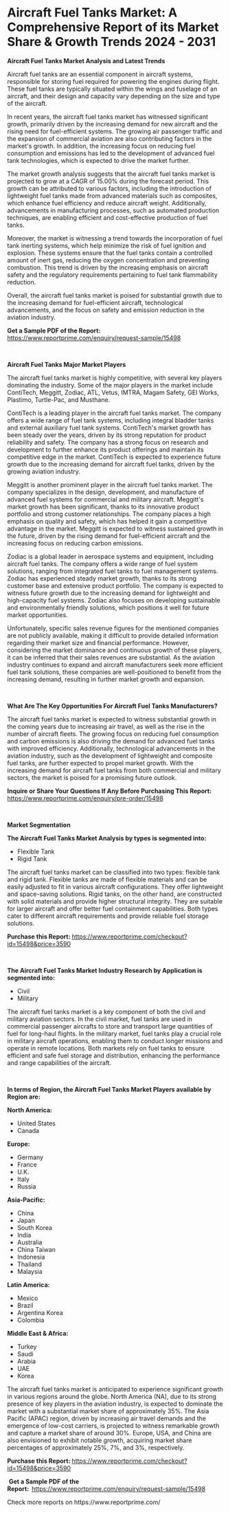 <p><h1>Aircraft Fuel Tanks Market: A Comprehensive Report of its Market Share & Growth Trends 2024 - 2031</h1></p><p><strong>Aircraft Fuel Tanks Market Analysis and Latest Trends</strong></p>
<p><p>Aircraft fuel tanks are an essential component in aircraft systems, responsible for storing fuel required for powering the engines during flight. These fuel tanks are typically situated within the wings and fuselage of an aircraft, and their design and capacity vary depending on the size and type of the aircraft.</p><p>In recent years, the aircraft fuel tanks market has witnessed significant growth, primarily driven by the increasing demand for new aircraft and the rising need for fuel-efficient systems. The growing air passenger traffic and the expansion of commercial aviation are also contributing factors in the market's growth. In addition, the increasing focus on reducing fuel consumption and emissions has led to the development of advanced fuel tank technologies, which is expected to drive the market further.</p><p>The market growth analysis suggests that the aircraft fuel tanks market is projected to grow at a CAGR of 15.00% during the forecast period. This growth can be attributed to various factors, including the introduction of lightweight fuel tanks made from advanced materials such as composites, which enhance fuel efficiency and reduce aircraft weight. Additionally, advancements in manufacturing processes, such as automated production techniques, are enabling efficient and cost-effective production of fuel tanks.</p><p>Moreover, the market is witnessing a trend towards the incorporation of fuel tank inerting systems, which help minimize the risk of fuel ignition and explosion. These systems ensure that the fuel tanks contain a controlled amount of inert gas, reducing the oxygen concentration and preventing combustion. This trend is driven by the increasing emphasis on aircraft safety and the regulatory requirements pertaining to fuel tank flammability reduction.</p><p>Overall, the aircraft fuel tanks market is poised for substantial growth due to the increasing demand for fuel-efficient aircraft, technological advancements, and the focus on safety and emission reduction in the aviation industry.</p></p>
<p><strong>Get a Sample PDF of the Report:&nbsp;</strong> <a href="https://www.reportprime.com/enquiry/request-sample/15498">https://www.reportprime.com/enquiry/request-sample/15498</a></p>
<p>&nbsp;</p>
<p><strong>Aircraft Fuel Tanks Major Market Players</strong></p>
<p><p>The aircraft fuel tanks market is highly competitive, with several key players dominating the industry. Some of the major players in the market include ContiTech, Meggitt, Zodiac, ATL, Vetus, IMTRA, Magam Safety, GEI Works, Plastimo, Turtle-Pac, and Musthane.</p><p>ContiTech is a leading player in the aircraft fuel tanks market. The company offers a wide range of fuel tank systems, including integral bladder tanks and external auxiliary fuel tank systems. ContiTech's market growth has been steady over the years, driven by its strong reputation for product reliability and safety. The company has a strong focus on research and development to further enhance its product offerings and maintain its competitive edge in the market. ContiTech is expected to experience future growth due to the increasing demand for aircraft fuel tanks, driven by the growing aviation industry.</p><p>Meggitt is another prominent player in the aircraft fuel tanks market. The company specializes in the design, development, and manufacture of advanced fuel systems for commercial and military aircraft. Meggitt's market growth has been significant, thanks to its innovative product portfolio and strong customer relationships. The company places a high emphasis on quality and safety, which has helped it gain a competitive advantage in the market. Meggitt is expected to witness sustained growth in the future, driven by the rising demand for fuel-efficient aircraft and the increasing focus on reducing carbon emissions.</p><p>Zodiac is a global leader in aerospace systems and equipment, including aircraft fuel tanks. The company offers a wide range of fuel system solutions, ranging from integrated fuel tanks to fuel management systems. Zodiac has experienced steady market growth, thanks to its strong customer base and extensive product portfolio. The company is expected to witness future growth due to the increasing demand for lightweight and high-capacity fuel systems. Zodiac also focuses on developing sustainable and environmentally friendly solutions, which positions it well for future market opportunities.</p><p>Unfortunately, specific sales revenue figures for the mentioned companies are not publicly available, making it difficult to provide detailed information regarding their market size and financial performance. However, considering the market dominance and continuous growth of these players, it can be inferred that their sales revenues are substantial. As the aviation industry continues to expand and aircraft manufacturers seek more efficient fuel tank solutions, these companies are well-positioned to benefit from the increasing demand, resulting in further market growth and expansion.</p></p>
<p>&nbsp;</p>
<p><strong>What Are The Key Opportunities For Aircraft Fuel Tanks Manufacturers?</strong></p>
<p><p>The aircraft fuel tanks market is expected to witness substantial growth in the coming years due to increasing air travel, as well as the rise in the number of aircraft fleets. The growing focus on reducing fuel consumption and carbon emissions is also driving the demand for advanced fuel tanks with improved efficiency. Additionally, technological advancements in the aviation industry, such as the development of lightweight and composite fuel tanks, are further expected to propel market growth. With the increasing demand for aircraft fuel tanks from both commercial and military sectors, the market is poised for a promising future outlook.</p></p>
<p><strong>Inquire or Share Your Questions If Any Before Purchasing This Report:</strong> <a href="https://www.reportprime.com/enquiry/pre-order/15498">https://www.reportprime.com/enquiry/pre-order/15498</a></p>
<p>&nbsp;</p>
<p><strong>Market Segmentation</strong></p>
<p><strong>The Aircraft Fuel Tanks Market Analysis by types is segmented into:</strong></p>
<p><ul><li>Flexible Tank</li><li>Rigid Tank</li></ul></p>
<p><p>The aircraft fuel tanks market can be classified into two types: flexible tank and rigid tank. Flexible tanks are made of flexible materials and can be easily adjusted to fit in various aircraft configurations. They offer lightweight and space-saving solutions. Rigid tanks, on the other hand, are constructed with solid materials and provide higher structural integrity. They are suitable for larger aircraft and offer better fuel containment capabilities. Both types cater to different aircraft requirements and provide reliable fuel storage solutions.</p></p>
<p><strong>Purchase this Report:&nbsp;</strong><a href="https://www.reportprime.com/checkout?id=15498&price=3590">https://www.reportprime.com/checkout?id=15498&price=3590</a></p>
<p>&nbsp;</p>
<p><strong>The Aircraft Fuel Tanks Market Industry Research by Application is segmented into:</strong></p>
<p><ul><li>Civil</li><li>Military</li></ul></p>
<p><p>The aircraft fuel tanks market is a key component of both the civil and military aviation sectors. In the civil market, fuel tanks are used in commercial passenger aircrafts to store and transport large quantities of fuel for long-haul flights. In the military market, fuel tanks play a crucial role in military aircraft operations, enabling them to conduct longer missions and operate in remote locations. Both markets rely on fuel tanks to ensure efficient and safe fuel storage and distribution, enhancing the performance and range capabilities of the aircraft.</p></p>
<p>&nbsp;</p>
<p><strong>In terms of Region, the Aircraft Fuel Tanks Market Players available by Region are:</strong></p>
<p>
    <p> <strong> North America: </strong>
        <ul>
            <li>United States</li>
            <li>Canada</li>
        </ul>
        </p> 
    <p> <strong> Europe: </strong>
        <ul>
            <li>Germany</li>
            <li>France</li>
            <li>U.K.</li>
            <li>Italy</li>
            <li>Russia</li>
        </ul>
        </p> 
    <p> <strong> Asia-Pacific: </strong>
        <ul>
            <li>China</li>
            <li>Japan</li>
            <li>South Korea</li>
            <li>India</li>
            <li>Australia</li>
            <li>China Taiwan</li>
            <li>Indonesia</li>
            <li>Thailand</li>
            <li>Malaysia</li>
        </ul>
        </p> 
    <p> <strong> Latin America: </strong>
        <ul>
            <li>Mexico</li>
            <li>Brazil</li>
            <li>Argentina Korea</li>
            <li>Colombia</li>
        </ul>
        </p> 
    <p> <strong> Middle East & Africa: </strong>
        <ul>
            <li>Turkey</li>
            <li>Saudi</li>
            <li>Arabia</li>
            <li>UAE</li>
            <li>Korea</li>
        </ul>
    </p>
    </p>
<p><p>The aircraft fuel tanks market is anticipated to experience significant growth in various regions around the globe. North America (NA), due to its strong presence of key players in the aviation industry, is expected to dominate the market with a substantial market share of approximately 35%. The Asia Pacific (APAC) region, driven by increasing air travel demands and the emergence of low-cost carriers, is projected to witness remarkable growth and capture a market share of around 30%. Europe, USA, and China are also envisioned to exhibit notable growth, acquiring market share percentages of approximately 25%, 7%, and 3%, respectively.</p></p>
<p><strong>Purchase this Report: </strong><a href="https://www.reportprime.com/checkout?id=15498&price=3590">https://www.reportprime.com/checkout?id=15498&price=3590</a></p>
<p>&nbsp;<strong>Get a Sample PDF of the Report:&nbsp;&nbsp;</strong><a href="https://www.reportprime.com/enquiry/request-sample/15498">https://www.reportprime.com/enquiry/request-sample/15498</a></p>
<p><strong></strong></p>
<p>Check more reports on https://www.reportprime.com/</p>